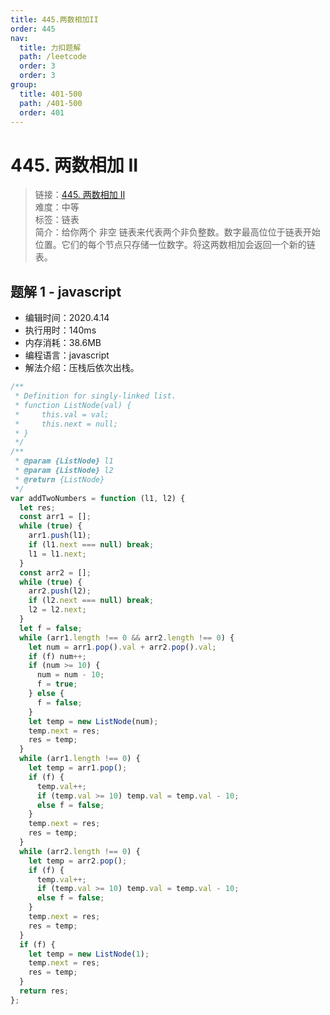 ```yaml
---
title: 445.两数相加II
order: 445
nav:
  title: 力扣题解
  path: /leetcode
  order: 3
  order: 3
group:
  title: 401-500
  path: /401-500
  order: 401
---
```


# 445. 两数相加 II

> 链接：[445. 两数相加 II](https://leetcode-cn.com/problems/add-two-numbers-ii/)  
> 难度：中等  
> 标签：链表  
> 简介：给你两个 非空 链表来代表两个非负整数。数字最高位位于链表开始位置。它们的每个节点只存储一位数字。将这两数相加会返回一个新的链表。

## 题解 1 - javascript

- 编辑时间：2020.4.14
- 执行用时：140ms
- 内存消耗：38.6MB
- 编程语言：javascript
- 解法介绍：压栈后依次出栈。

```javascript
/**
 * Definition for singly-linked list.
 * function ListNode(val) {
 *     this.val = val;
 *     this.next = null;
 * }
 */
/**
 * @param {ListNode} l1
 * @param {ListNode} l2
 * @return {ListNode}
 */
var addTwoNumbers = function (l1, l2) {
  let res;
  const arr1 = [];
  while (true) {
    arr1.push(l1);
    if (l1.next === null) break;
    l1 = l1.next;
  }
  const arr2 = [];
  while (true) {
    arr2.push(l2);
    if (l2.next === null) break;
    l2 = l2.next;
  }
  let f = false;
  while (arr1.length !== 0 && arr2.length !== 0) {
    let num = arr1.pop().val + arr2.pop().val;
    if (f) num++;
    if (num >= 10) {
      num = num - 10;
      f = true;
    } else {
      f = false;
    }
    let temp = new ListNode(num);
    temp.next = res;
    res = temp;
  }
  while (arr1.length !== 0) {
    let temp = arr1.pop();
    if (f) {
      temp.val++;
      if (temp.val >= 10) temp.val = temp.val - 10;
      else f = false;
    }
    temp.next = res;
    res = temp;
  }
  while (arr2.length !== 0) {
    let temp = arr2.pop();
    if (f) {
      temp.val++;
      if (temp.val >= 10) temp.val = temp.val - 10;
      else f = false;
    }
    temp.next = res;
    res = temp;
  }
  if (f) {
    let temp = new ListNode(1);
    temp.next = res;
    res = temp;
  }
  return res;
};
```
